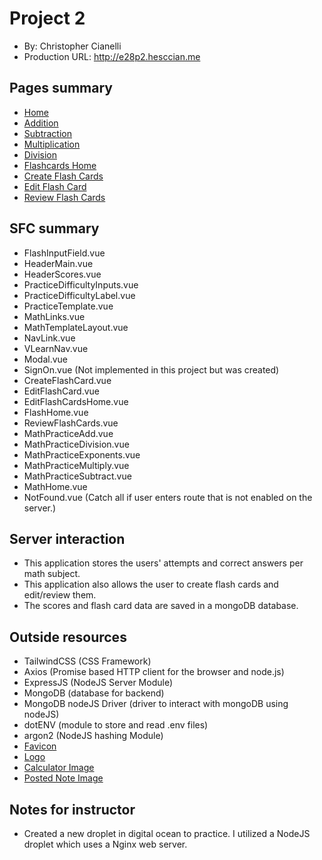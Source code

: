 # Project 2

- By: Christopher Cianelli
- Production URL: <http://e28p2.hesccian.me>

## Pages summary

- [Home](http://e28p2.hesccian.me/math)
- [Addition](http://e28p2.hesccian.me/math/practice/addition)
- [Subtraction](http://e28p2.hesccian.me/math/practice/subtraction)
- [Multiplication](http://e28p2.hesccian.me/math/practice/multiplication)
- [Division](http://e28p2.hesccian.me/math/practice/division)
- [Flashcards Home](http://e28p2.hesccian.me/flashcards)
- [Create Flash Cards](http://e28p2.hesccian.me/flashcards/createflashcards)
- [Edit Flash Card](http://e28p2.hesccian.me/flashcards/editflashcards)
- [Review Flash Cards](http://e28p2.hesccian.me/flashcards/reviewflashcards)

## SFC summary

- FlashInputField.vue
- HeaderMain.vue
- HeaderScores.vue
- PracticeDifficultyInputs.vue
- PracticeDifficultyLabel.vue
- PracticeTemplate.vue
- MathLinks.vue
- MathTemplateLayout.vue
- NavLink.vue
- VLearnNav.vue
- Modal.vue
- SignOn.vue (Not implemented in this project but was created)
- CreateFlashCard.vue
- EditFlashCard.vue
- EditFlashCardsHome.vue
- FlashHome.vue
- ReviewFlashCards.vue
- MathPracticeAdd.vue
- MathPracticeDivision.vue
- MathPracticeExponents.vue
- MathPracticeMultiply.vue
- MathPracticeSubtract.vue
- MathHome.vue
- NotFound.vue (Catch all if user enters route that is not enabled on the server.)

## Server interaction

- This application stores the users' attempts and correct answers per math subject.
- This application also allows the user to create flash cards and edit/review them.
- The scores and flash card data are saved in a mongoDB database.

## Outside resources

- TailwindCSS (CSS Framework)
- Axios (Promise based HTTP client for the browser and node.js)
- ExpressJS (NodeJS Server Module)
- MongoDB (database for backend)
- MongoDB nodeJS Driver (driver to interact with mongoDB using nodeJS)
- dotENV (module to store and read .env files)
- argon2 (NodeJS hashing Module)
- [Favicon](https://pixabay.com/illustrations/learning-hint-school-subject-3245793/)
- [Logo](https://pixabay.com/illustrations/businessman-cartoons-training-607831/)
- [Calculator Image](https://pixabay.com/vectors/school-school-supplies-education-1555910/)
- [Posted Note Image](https://pixabay.com/vectors/note-post-it-reminder-sticky-note-147951/)

## Notes for instructor

- Created a new droplet in digital ocean to practice. I utilized a NodeJS droplet which uses a Nginx web server.
